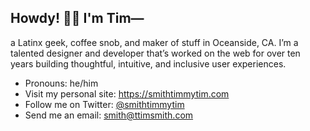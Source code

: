 ## Howdy! 🖖🏽 I'm Tim— 

a Latinx geek, coffee snob, and maker of stuff in Oceanside, CA. I’m a talented designer and developer that’s worked on the web for over ten years building thoughtful, intuitive, and inclusive user experiences.

- Pronouns: he/him
- Visit my personal site: https://smithtimmytim.com
- Follow me on Twitter: [@smithtimmytim](https://twitter.com/smithtimmytim)
- Send me an email: <smith@ttimsmith.com>
